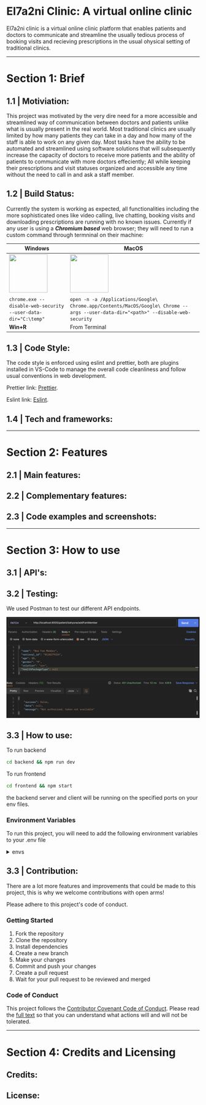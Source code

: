 # El7a2ni Clinic: A virtual online clinic

El7a2ni clinic is a virtual online clinic platform that enables patients and doctors to communicate and streamline the usually tedious process of booking visits and recieving prescriptions in the usual ohysical setting of traditional clinics.

---

# Section 1: Brief

## 1.1 | Motiviation:

This project was motivated by the very dire need for a more accessible and streamlined way of communication between doctors and patients unlike what is usually present in the real world. Most traditional clinics are usually limited by how many patients they can take in a day and how many of the staff is able to work on any given day. Most tasks have the ability to be automated and streamlined using software solutions that will subsequently increase the capacity of doctors to receive more patients and the ability of patients to communicate with more doctors effeciently; All while keeping their prescriptions and visit statuses organized and accessible any time without the need to call in and ask a staff member.

## 1.2 | Build Status:

Currently the system is working as expected, all functionalities including the more sophisticated ones like video calling, live chatting, booking visits and downloading prescriptions are running with no known issues. Currently if any user is using a _**Chromium based**_ web browser; they will need to run a custom command through termninal on their machine:

| Windows                                                                                                   | MacOS                                                                                                                              |
| --------------------------------------------------------------------------------------------------------- | ---------------------------------------------------------------------------------------------------------------------------------- |
| <img src="https://www.pngall.com/wp-content/uploads/10/Windows-11-PNG-File.png" width="100" height="100"> | <img src="https://upload.wikimedia.org/wikipedia/commons/c/c9/Finder_Icon_macOS_Big_Sur.png" width="100" height="100">             |
| `chrome.exe --disable-web-security --user-data-dir="C:\temp"`                                             | `open -n -a /Applications/Google\ Chrome.app/Contents/MacOS/Google\ Chrome --args --user-data-dir="<path>" --disable-web-security` |
| **Win+R**                                                                                                 | From Terminal                                                                                                                      |

## 1.3 | Code Style:

The code style is enforced using eslint and prettier, both are plugins installed in VS-Code to manage the overall code cleanliness and follow usual conventions in web development.

Prettier link: [Prettier](https://marketplace.visualstudio.com/items?itemName=esbenp.prettier-vscode).

Eslint link: [Eslint](https://marketplace.visualstudio.com/items?itemName=dbaeumer.vscode-eslint).

## 1.4 | Tech and frameworks:

---

# Section 2: Features

## 2.1 | Main features:

## 2.2 | Complementary features:

## 2.3 | Code examples and screenshots:

---

# Section 3: How to use

## 3.1 | API's:

## 3.2 | Testing:

We used Postman to test our different API endpoints.

![Example of a Postman test](image.png)

## 3.3 | How to use:

To run backend

```bash
cd backend && npm run dev
```

To run frontend

```bash
cd frontend && npm start
```

the backend server and client will be running on the specified ports on your env files.

### Environment Variables

To run this project, you will need to add the following environment variables to your .env file

<details>
    <summary>
        envs
    </summary>

`DATABASE_URL`

`PORT`

`VIDEO_PORT`

`SOCKET_PORT`

</details>

## 3.3 | Contribution:

There are a lot more features and improvements that could be made to this project, this is why we welcome contributions with open arms!

Please adhere to this project's code of conduct.

### Getting Started

1. Fork the repository
2. Clone the repository
3. Install dependencies
4. Create a new branch
5. Make your changes
6. Commit and push your changes
7. Create a pull request
8. Wait for your pull request to be reviewed and merged

### Code of Conduct

This project follows the [Contributor Covenant Code of Conduct](https://www.contributor-covenant.org/version/2/0/code_of_conduct/). Please read the [full text](https://www.contributor-covenant.org/version/2/0/code_of_conduct/) so that you can understand what actions will and will not be tolerated.

---

# Section 4: Credits and Licensing

## Credits:

## License:
